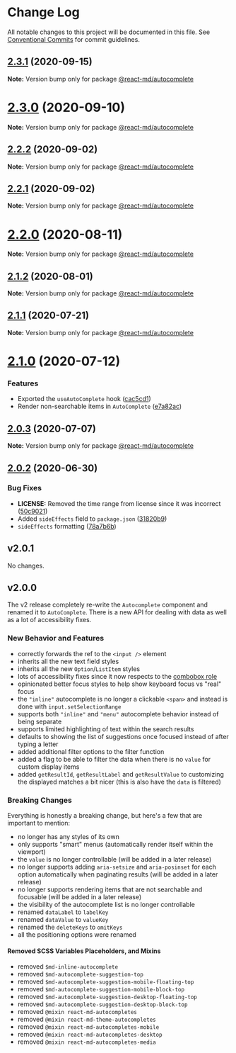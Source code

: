 # Change Log

All notable changes to this project will be documented in this file. See
[Conventional Commits](https://conventionalcommits.org) for commit guidelines.

## [2.3.1](https://github.com/mlaursen/react-md/compare/v2.2.0...v2.3.1) (2020-09-15)

**Note:** Version bump only for package
[@react-md/autocomplete](../autocomplete)

# [2.3.0](https://github.com/mlaursen/react-md/compare/v2.2.0...v2.3.0) (2020-09-10)

**Note:** Version bump only for package
[@react-md/autocomplete](../autocomplete)

## [2.2.2](https://github.com/mlaursen/react-md/compare/v2.2.1...v2.2.2) (2020-09-02)

**Note:** Version bump only for package
[@react-md/autocomplete](../autocomplete)

## [2.2.1](https://github.com/mlaursen/react-md/compare/v2.2.0...v2.2.1) (2020-09-02)

**Note:** Version bump only for package
[@react-md/autocomplete](../autocomplete)

# [2.2.0](https://github.com/mlaursen/react-md/compare/v2.1.2...v2.2.0) (2020-08-11)

**Note:** Version bump only for package
[@react-md/autocomplete](../autocomplete)

## [2.1.2](https://github.com/mlaursen/react-md/compare/v2.1.1...v2.1.2) (2020-08-01)

**Note:** Version bump only for package
[@react-md/autocomplete](../autocomplete)

## [2.1.1](https://github.com/mlaursen/react-md/compare/v2.1.0...v2.1.1) (2020-07-21)

**Note:** Version bump only for package
[@react-md/autocomplete](../autocomplete)

# [2.1.0](https://github.com/mlaursen/react-md/compare/v2.0.4...v2.1.0) (2020-07-12)

### Features

- Exported the `useAutoComplete` hook
  ([cac5cd1](https://github.com/mlaursen/react-md/commit/cac5cd16a1452130ba600833c8ad1180d7ec4918))
- Render non-searchable items in `AutoComplete`
  ([e7a82ac](https://github.com/mlaursen/react-md/commit/e7a82acf874f46b56e8427cdb389ff1f18f12927))

## [2.0.3](https://github.com/mlaursen/react-md/compare/v2.0.2...v2.0.3) (2020-07-07)

**Note:** Version bump only for package
[@react-md/autocomplete](../autocomplete)

## [2.0.2](https://github.com/mlaursen/react-md/compare/v2.0.1...v2.0.2) (2020-06-30)

### Bug Fixes

- **LICENSE:** Removed the time range from license since it was incorrect
  ([50c9021](https://github.com/mlaursen/react-md/commit/50c9021cedc0d642758b9fd541bb6c93d2fe1786))
- Added `sideEffects` field to `package.json`
  ([31820b9](https://github.com/mlaursen/react-md/commit/31820b9b43705e5849664500a17b6849eb6dc2a9))
- `sideEffects` formatting
  ([78a7b6b](https://github.com/mlaursen/react-md/commit/78a7b6b0e40c7daefb749835670705f21bd21720))

## v2.0.1

No changes.

## v2.0.0

The v2 release completely re-write the `Autocomplete` component and renamed it
to `AutoComplete`. There is a new API for dealing with data as well as a lot of
accessibility fixes.

### New Behavior and Features

- correctly forwards the ref to the `<input />` element
- inherits all the new text field styles
- inherits all the new `Option`/`ListItem` styles
- lots of accessibility fixes since it now respects to the
  [combobox role](https://www.w3.org/TR/wai-aria-practices/#combobox)
- opinionated better focus styles to help show keyboard focus vs "real" focus
- the `"inline"` autocomplete is no longer a clickable `<span>` and instead is
  done with `input.setSelectionRange`
- supports both `"inline"` and `"menu"` autocomplete behavior instead of being
  separate
- supports limited highlighting of text within the search results
- defaults to showing the list of suggestions once focused instead of after
  typing a letter
- added additional filter options to the filter function
- added a flag to be able to filter the data when there is no `value` for custom
  display items
- added `getResultId`, `getResultLabel` and `getResultValue` to customizing the
  displayed matches a bit nicer (this is also have the `data` is filtered)

### Breaking Changes

Everything is honestly a breaking change, but here's a few that are important to
mention:

- no longer has any styles of its own
- only supports "smart" menus (automatically render itself within the viewport)
- the `value` is no longer controllable (will be added in a later release)
- no longer supports adding `aria-setsize` and `aria-posinset` for each option
  automatically when paginating results (will be added in a later release)
- no longer supports rendering items that are not searchable and focusable (will
  be added in a later release)
- the visibility of the autocomplete list is no longer controllable
- renamed `dataLabel` to `labelKey`
- renamed `dataValue` to `valueKey`
- renamed the `deleteKeys` to `omitKeys`
- all the positioning options were renamed

#### Removed SCSS Variables Placeholders, and Mixins

- removed `$md-inline-autocomplete`
- removed `$md-autocomplete-suggestion-top`
- removed `$md-autocomplete-suggestion-mobile-floating-top`
- removed `$md-autocomplete-suggestion-mobile-block-top`
- removed `$md-autocomplete-suggestion-desktop-floating-top`
- removed `$md-autocomplete-suggestion-desktop-block-top`
- removed `@mixin react-md-autocompletes`
- removed `@mixin react-md-theme-autocompletes`
- removed `@mixin react-md-autocompletes-mobile`
- removed `@mixin react-md-autocompletes-desktop`
- removed `@mixin react-md-autocompletes-media`
